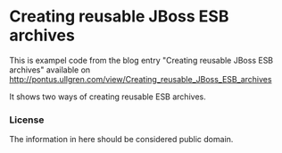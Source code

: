 Creating reusable JBoss ESB archives
====================================

This is exampel code from the blog entry "Creating reusable JBoss ESB archives" available on 
http://pontus.ullgren.com/view/Creating_reusable_JBoss_ESB_archives

It shows two ways of creating reusable ESB archives.

### License
The information in here should be considered public domain.

